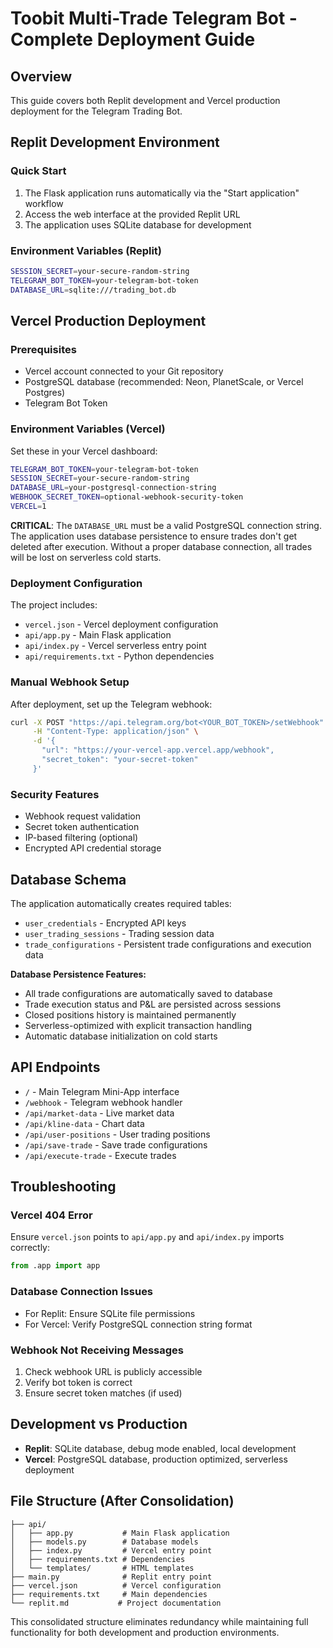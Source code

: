 # Toobit Multi-Trade Telegram Bot - Complete Deployment Guide

## Overview
This guide covers both Replit development and Vercel production deployment for the Telegram Trading Bot.

## Replit Development Environment

### Quick Start
1. The Flask application runs automatically via the "Start application" workflow
2. Access the web interface at the provided Replit URL
3. The application uses SQLite database for development

### Environment Variables (Replit)
```bash
SESSION_SECRET=your-secure-random-string
TELEGRAM_BOT_TOKEN=your-telegram-bot-token
DATABASE_URL=sqlite:///trading_bot.db
```

## Vercel Production Deployment

### Prerequisites
- Vercel account connected to your Git repository
- PostgreSQL database (recommended: Neon, PlanetScale, or Vercel Postgres)
- Telegram Bot Token

### Environment Variables (Vercel)
Set these in your Vercel dashboard:
```bash
TELEGRAM_BOT_TOKEN=your-telegram-bot-token
SESSION_SECRET=your-secure-random-string
DATABASE_URL=your-postgresql-connection-string
WEBHOOK_SECRET_TOKEN=optional-webhook-security-token
VERCEL=1
```

**CRITICAL**: The `DATABASE_URL` must be a valid PostgreSQL connection string. The application uses database persistence to ensure trades don't get deleted after execution. Without a proper database connection, all trades will be lost on serverless cold starts.

### Deployment Configuration
The project includes:
- `vercel.json` - Vercel deployment configuration
- `api/app.py` - Main Flask application
- `api/index.py` - Vercel serverless entry point
- `api/requirements.txt` - Python dependencies

### Manual Webhook Setup
After deployment, set up the Telegram webhook:

```bash
curl -X POST "https://api.telegram.org/bot<YOUR_BOT_TOKEN>/setWebhook" \
     -H "Content-Type: application/json" \
     -d '{
       "url": "https://your-vercel-app.vercel.app/webhook",
       "secret_token": "your-secret-token"
     }'
```

### Security Features
- Webhook request validation
- Secret token authentication
- IP-based filtering (optional)
- Encrypted API credential storage

## Database Schema
The application automatically creates required tables:
- `user_credentials` - Encrypted API keys
- `user_trading_sessions` - Trading session data
- `trade_configurations` - Persistent trade configurations and execution data

**Database Persistence Features:**
- All trade configurations are automatically saved to database
- Trade execution status and P&L are persisted across sessions
- Closed positions history is maintained permanently
- Serverless-optimized with explicit transaction handling
- Automatic database initialization on cold starts

## API Endpoints
- `/` - Main Telegram Mini-App interface
- `/webhook` - Telegram webhook handler
- `/api/market-data` - Live market data
- `/api/kline-data` - Chart data
- `/api/user-positions` - User trading positions
- `/api/save-trade` - Save trade configurations
- `/api/execute-trade` - Execute trades

## Troubleshooting

### Vercel 404 Error
Ensure `vercel.json` points to `api/app.py` and `api/index.py` imports correctly:
```python
from .app import app
```

### Database Connection Issues
- For Replit: Ensure SQLite file permissions
- For Vercel: Verify PostgreSQL connection string format

### Webhook Not Receiving Messages
1. Check webhook URL is publicly accessible
2. Verify bot token is correct
3. Ensure secret token matches (if used)

## Development vs Production
- **Replit**: SQLite database, debug mode enabled, local development
- **Vercel**: PostgreSQL database, production optimized, serverless deployment

## File Structure (After Consolidation)
```
├── api/
│   ├── app.py           # Main Flask application
│   ├── models.py        # Database models
│   ├── index.py         # Vercel entry point
│   ├── requirements.txt # Dependencies
│   └── templates/       # HTML templates
├── main.py              # Replit entry point
├── vercel.json          # Vercel configuration
├── requirements.txt     # Main dependencies
└── replit.md           # Project documentation
```

This consolidated structure eliminates redundancy while maintaining full functionality for both development and production environments.